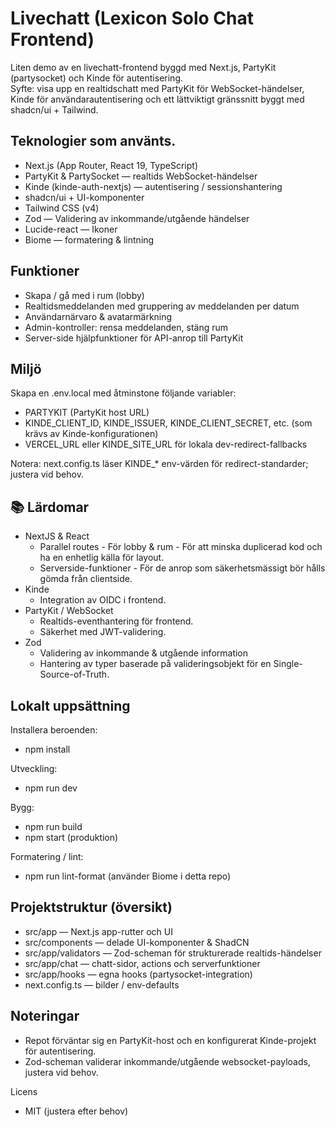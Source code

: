 # Livechatt (Lexicon Solo Chat Frontend)

Liten demo av en livechatt-frontend byggd med Next.js, PartyKit (partysocket) och Kinde för autentisering.  
Syfte: visa upp en realtidschatt med PartyKit för WebSocket-händelser, Kinde för användarautentisering och ett lättviktigt gränssnitt byggt med shadcn/ui + Tailwind.

## Teknologier som använts.
- Next.js (App Router, React 19, TypeScript)
- PartyKit & PartySocket — realtids WebSocket-händelser
- Kinde (kinde-auth-nextjs) — autentisering / sessionshantering
- shadcn/ui + UI-komponenter
- Tailwind CSS (v4)
- Zod — Validering av inkommande/utgående händelser
- Lucide-react — Ikoner
- Biome — formatering & lintning

## Funktioner
- Skapa / gå med i rum (lobby)
- Realtidsmeddelanden med gruppering av meddelanden per datum
- Användarnärvaro & avatarmärkning
- Admin-kontroller: rensa meddelanden, stäng rum
- Server-side hjälpfunktioner för API-anrop till PartyKit

## Miljö
Skapa en .env.local med åtminstone följande variabler:
- PARTYKIT (PartyKit host URL)
- KINDE_CLIENT_ID, KINDE_ISSUER, KINDE_CLIENT_SECRET, etc. (som krävs av Kinde-konfigurationen)
- VERCEL_URL eller KINDE_SITE_URL för lokala dev-redirect-fallbacks

Notera: next.config.ts läser KINDE_* env-värden för redirect-standarder; justera vid behov.

## 📚 Lärdomar
- NextJS & React
  - Parallel routes - För lobby & rum - För att minska duplicerad kod och ha en enhetlig källa för layout.
  - Serverside-funktioner - För de anrop som säkerhetsmässigt bör hålls gömda från clientside.
- Kinde
  - Integration av OIDC i frontend.
- PartyKit / WebSocket
  - Realtids-eventhantering för frontend.
  - Säkerhet med JWT-validering.
- Zod
  - Validering av inkommande & utgående information
  - Hantering av typer baserade på valideringsobjekt för en Single-Source-of-Truth.

## Lokalt uppsättning
Installera beroenden:
- npm install

Utveckling:
- npm run dev

Bygg:
- npm run build
- npm start (produktion)

Formatering / lint:
- npm run lint-format (använder Biome i detta repo)

## Projektstruktur (översikt)
- src/app — Next.js app-rutter och UI
- src/components — delade UI-komponenter & ShadCN
- src/app/validators — Zod-scheman för strukturerade realtids-händelser
- src/app/chat — chatt-sidor, actions och serverfunktioner
- src/app/hooks — egna hooks (partysocket-integration)
- next.config.ts — bilder / env-defaults

## Noteringar
- Repot förväntar sig en PartyKit-host och en konfigurerat Kinde-projekt för autentisering.
- Zod-scheman validerar inkommande/utgående websocket-payloads, justera vid behov.

Licens
- MIT (justera efter behov)
